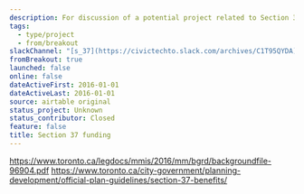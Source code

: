 ```yaml
---
description: For discussion of a potential project related to Section 37 funding.
tags:
  - type/project
  - from/breakout
slackChannel: "[s_37](https://civictechto.slack.com/archives/C1T95QYDA)"
fromBreakout: true
launched: false
online: false
dateActiveFirst: 2016-01-01
dateActiveLast: 2016-01-01
source: airtable original
status_project: Unknown
status_contributor: Closed
feature: false
title: Section 37 funding
---
```

https://www.toronto.ca/legdocs/mmis/2016/mm/bgrd/backgroundfile-96904.pdf
https://www.toronto.ca/city-government/planning-development/official-plan-guidelines/section-37-benefits/
